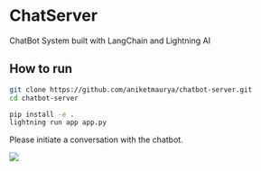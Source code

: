 # ChatServer
 
ChatBot System built with LangChain and Lightning AI

## How to run

```bash
git clone https://github.com/aniketmaurya/chatbot-server.git
cd chatbot-server

pip install -e .
lightning run app app.py
```

Please initiate a conversation with the chatbot.

![](./assets/chatserver-min.png)
